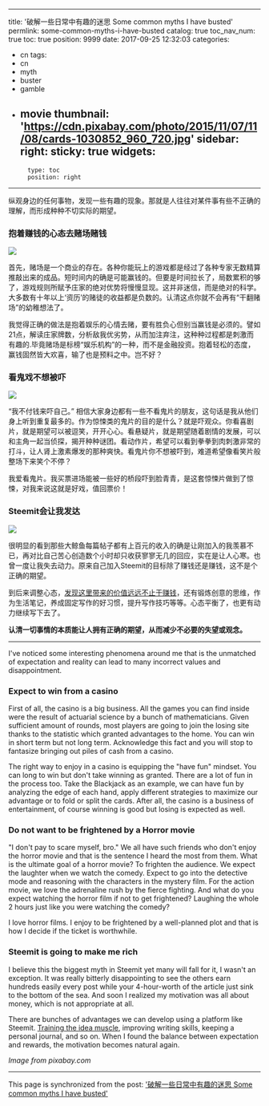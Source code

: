 
---
title: '破解一些日常中有趣的迷思 Some common myths I have busted'
permlink: some-common-myths-i-have-busted
catalog: true
toc_nav_num: true
toc: true
position: 9999
date: 2017-09-25 12:32:03
categories:
- cn
tags:
- cn
- myth
- buster
- gamble
- movie
thumbnail: 'https://cdn.pixabay.com/photo/2015/11/07/11/08/cards-1030852_960_720.jpg'
sidebar:
    right:
        sticky: true
widgets:
    -
        type: toc
        position: right
---


纵观身边的任何事物，发现一些有趣的现象。那就是人往往对某件事有些不正确的理解，而形成种种不切实际的期望。

### 抱着赚钱的心态去赌场赌钱

<div class="pull-right"><img src="https://cdn.pixabay.com/photo/2015/11/07/11/08/cards-1030852_960_720.jpg" /></div>

首先，赌场是一个商业的存在。各种你能玩上的游戏都是经过了各种专家无数精算推敲出来的成品。短时间内的确是可能赢钱的。但要是时间拉长了，局数累积的够了，游戏规则所赋予庄家的绝对优势将慢慢显现。这并非迷信，而是绝对的科学。大多数有十年以上‘资历’的赌徒的收益都是负数的。认清这点你就不会再有“干翻赌场”的幼稚想法了。

我觉得正确的做法是抱着娱乐的心情去赌，要有胜负心但别当赢钱是必须的。譬如21点，解读庄家牌数，分析敌我优劣势，从而加注弃注，这种种过程都是刺激而有趣的.毕竟赌场是标榜“娱乐机构”的一种，而不是金融投资。抱着轻松的态度，赢钱固然皆大欢喜，输了也是预料之中。岂不好？

### 看鬼戏不想被吓

<div class="pull-left"><img src="https://cdn.pixabay.com/photo/2017/03/07/04/57/photoshop-manipulation-2123207_960_720.jpg" /></div>

“我不付钱来吓自己。” 相信大家身边都有一些不看鬼片的朋友，这句话是我从他们身上听到重复最多的。作为惊悚类的鬼片的目的是什么？就是吓观众。你看喜剧片，就是期望可以被逗笑，开开心心。看悬疑片，就是期望随着剧情的发展，可以和主角一起当侦探，揭开种种谜团。看动作片，希望可以看到拳拳到肉刺激非常的打斗，让人肾上激素爆发的那种爽快。看鬼片你不想被吓到，难道希望像看笑片般整场下来笑个不停？

我爱看鬼片。我买票进场能被一些好的桥段吓到脸青青，是这套惊悚片做到了惊悚，对我来说这就是好戏，值回票价！

### Steemit会让我发达

<div class="pull-right"><img src="https://cdn.pixabay.com/photo/2015/03/26/10/04/typing-690856_960_720.jpg" /></div>

很明显的看到那些大鲸鱼每篇帖子都有上百元的收入的确是让刚加入的我羡慕不已，再对比自己苦心创造数个小时却只收获寥寥无几的回应，实在是让人心寒。也曾一度让我失去动力。原来自己加入Steemit的目标除了赚钱还是赚钱，这不是个正确的期望。

到后来调整心态，[发现这里带来的价值远远不止于赚钱](https://steemit.com/steemit/@fr3eze/steemit-give-me-a-reason-to-write-every-day)，还有锻炼创意的思维，作为生活笔记，养成固定写作的好习惯，提升写作技巧等等。心态平衡了，也更有动力继续写下去了。

**认清一切事情的本质能让人拥有正确的期望，从而减少不必要的失望或观念。**


----------

I've noticed some interesting phenomena around me that is the unmatched of expectation and reality can lead to many incorrect values and disappointment.

### Expect to win from a casino

First of all, the casino is a big business. All the games you can find inside were the result of actuarial science by a bunch of mathematicians. Given sufficient amount of rounds, most players are going to join the losing site thanks to the statistic which granted advantages to the home. You can win in short term but not long term. Acknowledge this fact and you will stop to fantasize bringing out piles of cash from a casino.  

The right way to enjoy in a casino is equipping the "have fun" mindset. You can long to win but don't take winning as granted. There are a lot of fun in the process too. Take the Blackjack as an example, we can have fun by analyzing the edge of each hand, apply different strategies to maximize our advantage or to fold or split the cards. After all, the casino is a business of entertainment, of course winning is good but losing is expected as well.

### Do not want to be frightened by a Horror movie

"I don't pay to scare myself, bro." We all have such friends who don't enjoy the horror movie and that is the sentence I heard the most from them. What is the ultimate goal of a horror movie? To frighten the audience. We expect the laughter when we watch the comedy. Expect to go into the detective mode and reasoning with the characters in the mystery film. For the action movie, we love the adrenaline rush by the fierce fighting. And what do you expect watching the horror film if not to get frightened? Laughing the whole 2 hours just like you were watching the comedy? 

I love horror films. I enjoy to be frightened by a well-planned plot and that is how I decide if the ticket is worthwhile.

### Steemit is going to make me rich

I believe this the biggest myth in Steemit yet many will fall for it, I wasn't an exception. It was really bitterly disappointing to see the others earn hundreds easily every post while your 4-hour-worth of the article just sink to the bottom of the sea. And soon I realized my motivation was all about money, which is not appropriate at all. 

There are bunches of advantages we can develop using a platform like Steemit. [Training the idea muscle](https://steemit.com/steemit/@fr3eze/steemit-give-me-a-reason-to-write-every-day), improving writing skills, keeping a personal journal, and so on. When I found the balance between expectation and rewards, the motivation becomes natural again. 

*Image from pixabay.com*

- - -

This page is synchronized from the post: ['破解一些日常中有趣的迷思 Some common myths I have busted'](https://steemit.com/@fr3eze/some-common-myths-i-have-busted)
